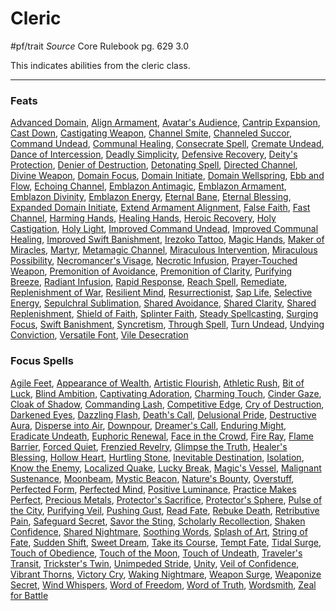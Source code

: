 # Cleric
#pf/trait 
*Source* Core Rulebook pg. 629 3.0

This indicates abilities from the cleric class.

---
### Feats
[Advanced Domain](Advanced%20Domain), [Align Armament](Align%20Armament), [Avatar's Audience](Avatar's%20Audience), [Cantrip Expansion](Cantrip%20Expansion), [Cast Down](Cast%20Down), [Castigating Weapon](Castigating%20Weapon), [Channel Smite](Channel%20Smite), [Channeled Succor](Channeled%20Succor), [Command Undead](Command%20Undead), [Communal Healing](Communal%20Healing), [Consecrate Spell](Consecrate%20Spell), [Cremate Undead](Cremate%20Undead), [Dance of Intercession](Dance%20of%20Intercession), [Deadly Simplicity](Deadly%20Simplicity), [Defensive Recovery](Defensive%20Recovery), [Deity's Protection](Deity's%20Protection), [Denier of Destruction](Denier%20of%20Destruction), [Detonating Spell](Detonating%20Spell), [Directed Channel](Directed%20Channel), [Divine Weapon](Divine%20Weapon), [Domain Focus](Domain%20Focus), [Domain Initiate](Domain%20Initiate), [Domain Wellspring](Domain%20Wellspring), [Ebb and Flow](Ebb%20and%20Flow), [Echoing Channel](Echoing%20Channel), [Emblazon Antimagic](Emblazon%20Antimagic), [Emblazon Armament](Emblazon%20Armament), [Emblazon Divinity](Emblazon%20Divinity), [Emblazon Energy](Emblazon%20Energy), [Eternal Bane](Eternal%20Bane), [Eternal Blessing](Eternal%20Blessing), [Expanded Domain Initiate](Expanded%20Domain%20Initiate), [Extend Armament Alignment](Extend%20Armament%20Alignment), [False Faith](False%20Faith), [Fast Channel](Fast%20Channel), [Harming Hands](Harming%20Hands), [Healing Hands](Healing%20Hands), [Heroic Recovery](Heroic%20Recovery), [Holy Castigation](Holy%20Castigation), [Holy Light](Holy%20Light), [Improved Command Undead](Improved%20Command%20Undead), [Improved Communal Healing](Improved%20Communal%20Healing), [Improved Swift Banishment](Improved%20Swift%20Banishment), [Irezoko Tattoo](Irezoko%20Tattoo), [Magic Hands](Magic%20Hands), [Maker of Miracles](Maker%20of%20Miracles), [Martyr](Martyr), [Metamagic Channel](Metamagic%20Channel), [Miraculous Intervention](Miraculous%20Intervention), [Miraculous Possibility](Miraculous%20Possibility), [Necromancer's Visage](Necromancer's%20Visage), [Necrotic Infusion](Necrotic%20Infusion), [Prayer-Touched Weapon](Prayer-Touched%20Weapon), [Premonition of Avoidance](Premonition%20of%20Avoidance), [Premonition of Clarity](Premonition%20of%20Clarity), [Purifying Breeze](Purifying%20Breeze), [Radiant Infusion](Radiant%20Infusion), [Rapid Response](Rapid%20Response), [Reach Spell](Reach%20Spell), [Remediate](Remediate), [Replenishment of War](Replenishment%20of%20War), [Resilient Mind](Resilient%20Mind), [Resurrectionist](Resurrectionist), [Sap Life](Sap%20Life), [Selective Energy](Selective%20Energy), [Sepulchral Sublimation](Sepulchral%20Sublimation), [Shared Avoidance](Shared%20Avoidance), [Shared Clarity](Shared%20Clarity), [Shared Replenishment](Shared%20Replenishment), [Shield of Faith](Shield%20of%20Faith), [Splinter Faith](Splinter%20Faith), [Steady Spellcasting](Steady%20Spellcasting), [Surging Focus](Surging%20Focus), [Swift Banishment](Swift%20Banishment), [Syncretism](Syncretism), [Through Spell](Through%20Spell), [Turn Undead](Turn%20Undead), [Undying Conviction](Undying%20Conviction), [Versatile Font](Versatile%20Font), [Vile Desecration](Vile%20Desecration)

### Focus Spells
[Agile Feet](../Magic/Focus%20Spells/Level%201/Agile%20Feet.md), [Appearance of Wealth](../Magic/Focus%20Spells/Level%201/Appearance%20of%20Wealth.md), [Artistic Flourish](../Magic/Focus%20Spells/Level%204/Artistic%20Flourish.md), [Athletic Rush](../Magic/Focus%20Spells/Level%201/Athletic%20Rush.md), [Bit of Luck](../Magic/Focus%20Spells/Level%201/Bit%20of%20Luck.md), [Blind Ambition](../Magic/Focus%20Spells/Level%201/Blind%20Ambition.md), [Captivating Adoration](../Magic/Focus%20Spells/Level%204/Captivating%20Adoration.md), [Charming Touch](../Magic/Focus%20Spells/Level%201/Charming%20Touch.md), [Cinder Gaze](../Magic/Focus%20Spells/Level%201/Cinder%20Gaze.md), [Cloak of Shadow](../Magic/Focus%20Spells/Level%201/Cloak%20of%20Shadow.md), [Commanding Lash](../Magic/Focus%20Spells/Level%204/Commanding%20Lash.md), [Competitive Edge](../Magic/Focus%20Spells/Level%204/Competitive%20Edge.md), [Cry of Destruction](../Magic/Focus%20Spells/Level%201/Cry%20of%20Destruction.md), [Darkened Eyes](../Magic/Focus%20Spells/Level%204/Darkened%20Eyes.md), [Dazzling Flash](../Magic/Focus%20Spells/Level%201/Dazzling%20Flash.md), [Death's Call](../Magic/Focus%20Spells/Level%201/Death's%20Call.md), [Delusional Pride](../Magic/Focus%20Spells/Level%204/Delusional%20Pride.md), [Destructive Aura](../Magic/Focus%20Spells/Level%204/Destructive%20Aura.md), [Disperse into Air](../Magic/Focus%20Spells/Level%204/Disperse%20into%20Air.md), [Downpour](../Magic/Focus%20Spells/Level%204/Downpour.md), [Dreamer's Call](../Magic/Focus%20Spells/Level%204/Dreamer's%20Call.md), [Enduring Might](../Magic/Focus%20Spells/Level%204/Enduring%20Might.md), [Eradicate Undeath](../Magic/Focus%20Spells/Level%204/Eradicate%20Undeath.md), [Euphoric Renewal](../Magic/Focus%20Spells/Level%204/Euphoric%20Renewal.md), [Face in the Crowd](../Magic/Focus%20Spells/Level%201/Face%20in%20the%20Crowd.md), [Fire Ray](../Magic/Focus%20Spells/Level%201/Fire%20Ray.md), [Flame Barrier](../Magic/Focus%20Spells/Level%204/Flame%20Barrier.md), [Forced Quiet](../Magic/Focus%20Spells/Level%201/Forced%20Quiet.md), [Frenzied Revelry](../Magic/Focus%20Spells/Level%201/Frenzied%20Revelry.md), [Glimpse the Truth](../Magic/Focus%20Spells/Level%204/Glimpse%20the%20Truth.md), [Healer's Blessing](../Magic/Focus%20Spells/Level%201/Healer's%20Blessing.md), [Hollow Heart](../Magic/Focus%20Spells/Level%201/Hollow%20Heart.md), [Hurtling Stone](../Magic/Focus%20Spells/Level%201/Hurtling%20Stone.md), [Inevitable Destination](../Magic/Focus%20Spells/Level%204/Inevitable%20Destination.md), [Isolation](../Magic/Focus%20Spells/Level%204/Isolation.md), [Know the Enemy](../Magic/Focus%20Spells/Level%204/Know%20the%20Enemy.md), [Localized Quake](../Magic/Focus%20Spells/Level%204/Localized%20Quake.md), [Lucky Break](../Magic/Focus%20Spells/Level%204/Lucky%20Break.md), [Magic's Vessel](../Magic/Focus%20Spells/Level%201/Magic's%20Vessel.md), [Malignant Sustenance](../Magic/Focus%20Spells/Level%204/Malignant%20Sustenance.md), [Moonbeam](../Magic/Focus%20Spells/Level%201/Moonbeam.md), [Mystic Beacon](../Magic/Focus%20Spells/Level%204/Mystic%20Beacon.md), [Nature's Bounty](../Magic/Focus%20Spells/Level%204/Nature's%20Bounty.md), [Overstuff](../Magic/Focus%20Spells/Level%201/Overstuff.md), [Perfected Form](../Magic/Focus%20Spells/Level%204/Perfected%20Form.md), [Perfected Mind](../Magic/Focus%20Spells/Level%201/Perfected%20Mind.md), [Positive Luminance](../Magic/Focus%20Spells/Level%204/Positive%20Luminance.md), [Practice Makes Perfect](../Magic/Focus%20Spells/Level%201/Practice%20Makes%20Perfect.md), [Precious Metals](../Magic/Focus%20Spells/Level%204/Precious%20Metals.md), [Protector's Sacrifice](../Magic/Focus%20Spells/Level%201/Protector's%20Sacrifice.md), [Protector's Sphere](../Magic/Focus%20Spells/Level%204/Protector's%20Sphere.md), [Pulse of the City](../Magic/Focus%20Spells/Level%204/Pulse%20of%20the%20City.md), [Purifying Veil](../Magic/Focus%20Spells/Level%204/Purifying%20Veil.md), [Pushing Gust](../Magic/Focus%20Spells/Level%201/Pushing%20Gust.md), [Read Fate](../Magic/Focus%20Spells/Level%201/Read%20Fate.md), [Rebuke Death](../Magic/Focus%20Spells/Level%204/Rebuke%20Death.md), [Retributive Pain](../Magic/Focus%20Spells/Level%204/Retributive%20Pain.md), [Safeguard Secret](../Magic/Focus%20Spells/Level%204/Safeguard%20Secret.md), [Savor the Sting](../Magic/Focus%20Spells/Level%201/Savor%20the%20Sting.md), [Scholarly Recollection](../Magic/Focus%20Spells/Level%201/Scholarly%20Recollection.md), [Shaken Confidence](../Magic/Focus%20Spells/Level%204/Shaken%20Confidence.md), [Shared Nightmare](../Magic/Focus%20Spells/Level%204/Shared%20Nightmare.md), [Soothing Words](../Magic/Focus%20Spells/Level%201/Soothing%20Words.md), [Splash of Art](../Magic/Focus%20Spells/Level%201/Splash%20of%20Art.md), [String of Fate](../Magic/Focus%20Spells/Level%201/String%20of%20Fate.md), [Sudden Shift](../Magic/Focus%20Spells/Level%201/Sudden%20Shift.md), [Sweet Dream](../Magic/Focus%20Spells/Level%201/Sweet%20Dream.md), [Take its Course](../Magic/Focus%20Spells/Level%204/Take%20its%20Course.md), [Tempt Fate](../Magic/Focus%20Spells/Level%204/Tempt%20Fate.md), [Tidal Surge](../Magic/Focus%20Spells/Level%201/Tidal%20Surge.md), [Touch of Obedience](../Magic/Focus%20Spells/Level%201/Touch%20of%20Obedience.md), [Touch of the Moon](../Magic/Focus%20Spells/Level%204/Touch%20of%20the%20Moon.md), [Touch of Undeath](../Magic/Focus%20Spells/Level%201/Touch%20of%20Undeath.md), [Traveler's Transit](../Magic/Focus%20Spells/Level%204/Traveler's%20Transit.md), [Trickster's Twin](../Magic/Focus%20Spells/Level%204/Trickster's%20Twin.md), [Unimpeded Stride](../Magic/Focus%20Spells/Level%201/Unimpeded%20Stride.md), [Unity](../Magic/Focus%20Spells/Level%204/Unity.md), [Veil of Confidence](../Magic/Focus%20Spells/Level%201/Veil%20of%20Confidence.md), [Vibrant Thorns](../Magic/Focus%20Spells/Level%201/Vibrant%20Thorns.md), [Victory Cry](../Magic/Focus%20Spells/Level%201/Victory%20Cry.md), [Waking Nightmare](../Magic/Focus%20Spells/Level%201/Waking%20Nightmare.md), [Weapon Surge](../Magic/Focus%20Spells/Level%201/Weapon%20Surge.md), [Weaponize Secret](../Magic/Focus%20Spells/Level%204/Weaponize%20Secret.md), [Wind Whispers](../Magic/Focus%20Spells/Level%204/Wind%20Whispers.md), [Word of Freedom](../Magic/Focus%20Spells/Level%204/Word%20of%20Freedom.md), [Word of Truth](../Magic/Focus%20Spells/Level%201/Word%20of%20Truth.md), [Wordsmith](../Magic/Focus%20Spells/Level%204/Wordsmith.md), [Zeal for Battle](../Magic/Focus%20Spells/Level%204/Zeal%20for%20Battle.md)
